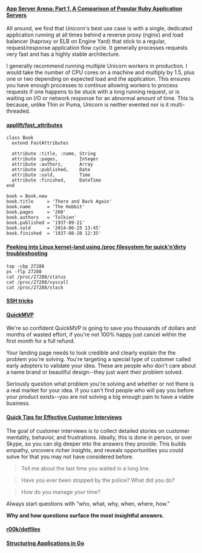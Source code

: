 #### [App Server Arena: Part 1, A Comparison of Popular Ruby Application Servers](https://blog.engineyard.com/2014/ruby-app-server-arena-pt1)

All around, we find that Unicorn's best use case is with a single, dedicated application running at all times behind a reverse proxy (nginx) and load balancer (haproxy or ELB on Engine Yard) that stick to a regular, request/response application flow cycle. It generally processes requests very fast and has a highly stable architecture.

I generally recommend running multiple Unicorn workers in production. I would take the number of CPU cores on a machine and multiply by 1.5, plus one or two depending on expected load and the application. This ensures you have enough processes to continue allowing workers to process requests if one happens to be stuck with a long running request, or is waiting on I/O or network response for an abnormal amount of time. This is because, unlike Thin or Puma, Unicorn is neither evented nor is it multi-threaded.

#### [applift/fast_attributes](https://github.com/applift/fast_attributes)

```
class Book
  extend FastAttributes

  attribute :title, :name, String
  attribute :pages,        Integer
  attribute :authors,      Array
  attribute :published,    Date
  attribute :sold,         Time
  attribute :finished,     DateTime
end

book = Book.new
book.title     = 'There and Back Again'
book.name      = 'The Hobbit'
book.pages     = '200'
book.authors   = 'Tolkien'
book.published = '1937-09-21'
book.sold      = '2014-06-25 13:45'
book.finished  = '1937-08-20 12:35'
```

#### [Peeking into Linux kernel-land using /proc filesystem for quick’n’dirty troubleshooting](http://blog.tanelpoder.com/2013/02/21/peeking-into-linux-kernel-land-using-proc-filesystem-for-quickndirty-troubleshooting/)

```
top -cbp 27288
ps -flp 27288
cat /proc/27288/status
cat /proc/27288/syscall
cat /proc/27288/stack
```

#### [SSH tricks](http://serversforhackers.com/editions/2014/07/01/ssh-tricks/)

#### [QuickMVP](https://quickmvp.com/)

We're so confident QuickMVP is going to save you thousands of dollars and months of wasted effort, if you're not 100% happy just cancel within the first month for a full refund.

Your landing page needs to look credible and clearly explain the the problem you're solving. You're targeting a special type of customer called early adopters to validate your idea. These are people who don't care about a name brand or beautiful design--they just want their problem solved.

Seriously question what problem you're solving and whether or not there is a real market for your idea. If you can't find people who will pay you before your product exists--you are not solving a big enough pain to have a viable business.

#### [Quick Tips for Effective Customer Interviews](http://uxceo.com/post/80877539095/quick-tips-for-effective-customer-interviews)

The goal of customer interviews is to collect detailed stories on customer mentality, behavior, and frustrations. Ideally, this is done in person, or over Skype, so you can dig deeper into the answers they provide. This builds empathy, uncovers richer insights, and reveals opportunities you could solve for that you may not have considered before.

> Tell me about the last time you waited in a long line.

> Have you ever been stopped by the police? What did you do?

> How do you manage your time?

Always start questions with “who, what, why, when, where, how.” 

**Why and how questions surface the most insightful answers.**

#### [r00k/dotfiles](https://github.com/r00k/dotfiles)

#### [Structuring Applications in Go](https://medium.com/@benbjohnson/3b04be4ff091)